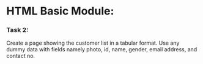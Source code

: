 # HTML Basic Module:

### Task 2:
Create a page showing the customer list in a tabular format. Use any dummy data with fields namely photo, id, name, gender, email address, and contact no.


